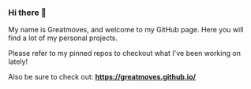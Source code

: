 ### Hi there 👋
My name is Greatmoves, and welcome to my GitHub page. Here you will find a lot of my personal projects.

Please refer to my pinned repos to checkout what I've been working on lately!


Also be sure to check out: 
**https://greatmoves.github.io/**
